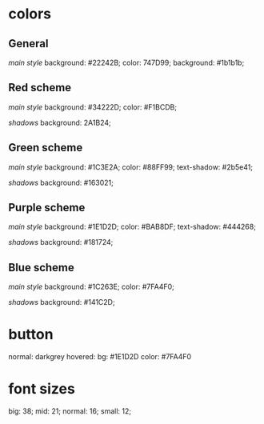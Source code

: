 # colors

## General
*main style*
background: #22242B;
color: 747D99;
background: #1b1b1b;

## Red scheme
*main style*
background: #34222D;
color: #F1BCDB;

*shadows*
background: 2A1B24;


## Green scheme
*main style*
background: #1C3E2A;
color: #88FF99;
text-shadow: #2b5e41;

*shadows*
background: #163021;


## Purple scheme
*main style*
background: #1E1D2D;
color: #BAB8DF;
text-shadow: #444268;

*shadows*
background: #181724;


## Blue scheme
*main style*
background: #1C263E;
color: #7FA4F0;

*shadows*
background: #141C2D;

# button 
normal: darkgrey
hovered:
    bg: #1E1D2D
    color: #7FA4F0

# font sizes

big: 38;
mid: 21;
normal: 16;
small: 12;

